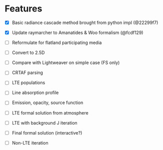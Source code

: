 Features
========

- [x] Basic radiance cascade method brought from python impl (@22299f7)
- [x] Update raymarcher to Amanatides & Woo formalism (@fcdf129)
- [ ] Reformulate for flatland participating media
- [ ] Convert to 2.5D
- [ ] Compare with Lightweaver on simple case (FS only)
- [ ] CRTAF parsing
- [ ] LTE populations
- [ ] Line absorption profile
- [ ] Emission, opacity, source function
- [ ] LTE formal solution from atmosphere
- [ ] LTE with background J iteration
- [ ] Final formal solution (interactive?)
- [ ] Non-LTE iteration


